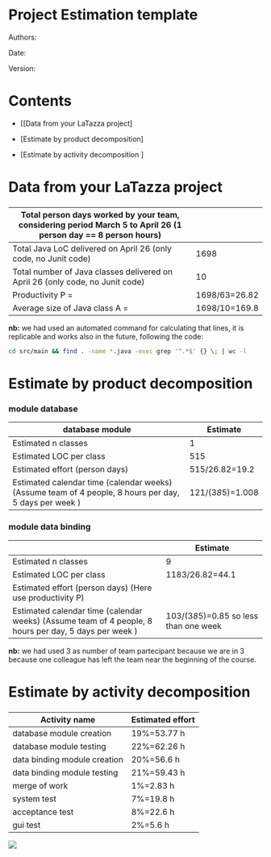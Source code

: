 # Project Estimation  template

Authors:

Date:

Version:

# Contents

- [[Data from your LaTazza project]

- [Estimate by product decomposition]
- [Estimate by activity decomposition ]



# Data from your LaTazza project

###

|         Total person days worked by your  team, considering period March 5 to April 26 (1 person day == 8 person hours)     |   |
| ----------- | ------------------------------- |
|Total Java LoC delivered on April 26 (only code, no Junit code) |1698 |
| Total number of Java classes delivered on April 26 (only code, no Junit code)|10 |
| Productivity P =|1698/63=26.82 |
|Average size of Java class A = | 1698/10=169.8 |

**nb:** we had used an automated command for calculating that lines, it is
replicable and works also in the future, following the code:
```bash
cd src/main && find . -name *.java -exec grep '^.*$' {} \; | wc -l
```

<!--
    to keep only the non blank lines:
    cd src/main && find . -name *.java -exec grep [a-zA-Z0-9{}] {} \; | wc -l
-->

# Estimate by product decomposition

### module database

| database module            | Estimate                        |
| ----------- | ------------------------------- |
| Estimated n classes   |         1                    |
| Estimated LOC per class      |       515                       |
| Estimated effort  (person days)   |    515/26.82=19.2                     |
| Estimated calendar time (calendar weeks) (Assume team of 4 people, 8 hours per day, 5 days per week ) |          121/(3*8*5)=1.008         |

### module data binding

|             | Estimate                        |
| ----------- | ------------------------------- |
| Estimated n classes   |              9               |
| Estimated LOC per class        |             1183/26.82=44.1                |
| Estimated effort  (person days) (Here use productivity P)  |                                      |
| Estimated calendar time (calendar weeks) (Assume team of 4 people, 8 hours per day, 5 days per week ) |   103/(3*8*5)=0.85 so less than one week                 |


**nb:** we had used 3 as number of team partecipant because we are in 3 because one colleague
has left the team near the beginning of the course.


# Estimate by activity decomposition



###

|         Activity name    | Estimated effort    |
| ----------- | ------------------------------- |
| database module creation | 19%=53.77 h  |
| database module testing | 22%=62.26 h |
| data binding module creation | 20%=56.6 h |
| data binding module testing | 21%=59.43 h |
| merge of work | 1%=2.83 h |
| system test | 7%=19.8 h |
| acceptance test | 8%=22.6 h |
| gui test | 2%=5.6 h |


![](images/gant.png)







